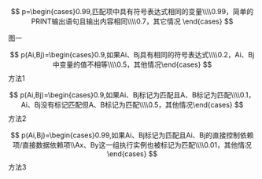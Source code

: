 $$
p=\begin{cases}0.99,匹配项中具有符号表达式相同的变量\\\\0.99，简单的PRINT输出语句且输出内容相同\\\\0.7，其它情况 \end{cases}
$$

图一


$$
p(Ai,Bj)=\begin{cases}0.9,如果Ai、Bj具有相同的符号表达式\\\\0.2，Ai、Bj中变量的值不相等\\\\0.5，其他情况\end{cases}
$$
方法1


$$
p(Ai,Bj)=\begin{cases}0.9,如果Ai、Bj标记为匹配且A、B标记为匹配\\\\0.1，Ai、Bj没有标记匹配但A、B标记为匹配\\\\0.5，其他情况\end{cases}
$$
方法2


$$
p(Ai,Bj)=\begin{cases}0.99,如果Ai、Bj标记为匹配且Ai、Bj的直接控制依赖项/直接数据依赖项\\Ax、By这一组执行实例也被标记为匹配\\\\0.01，其他情况\end{cases}
$$
方法3